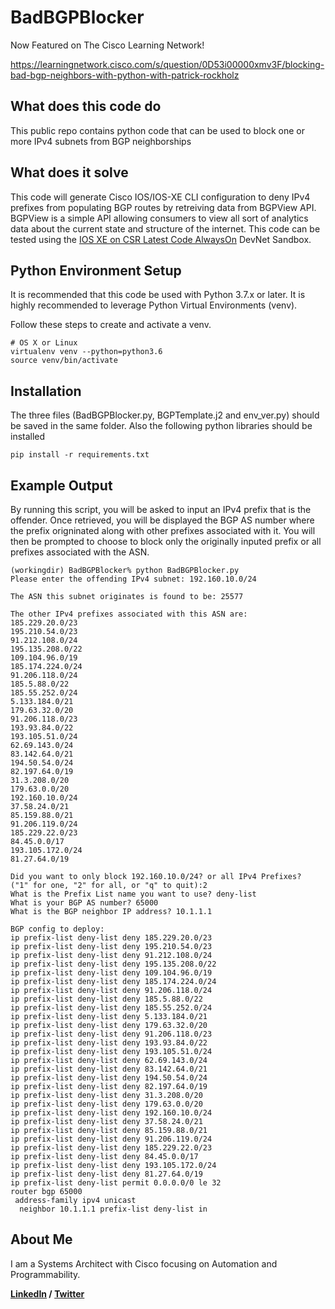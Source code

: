 # BadBGPBlocker

Now Featured on The Cisco Learning Network!

https://learningnetwork.cisco.com/s/question/0D53i00000xmv3F/blocking-bad-bgp-neighbors-with-python-with-patrick-rockholz

## What does this code do

This public repo contains python code that can be used to block one or more IPv4 subnets from BGP neighborships


## What does it solve

This code will generate Cisco IOS/IOS-XE CLI configuration to deny IPv4 prefixes from populating BGP routes by retreiving data from BGPView API. BGPView is a simple API allowing consumers to view all sort of analytics data about the current state and structure of the internet.
This code can be tested using the [IOS XE on CSR Latest Code AlwaysOn](https://devnetsandbox.cisco.com/RM/Diagram/Index/38ded1f0-16ce-43f2-8df5-43a40ebf752e?diagramType=Topology) DevNet Sandbox.


## Python Environment Setup

It is recommended that this code be used with Python 3.7.x or later.
It is highly recommended to leverage Python Virtual Environments (venv).

Follow these steps to create and activate a venv.
```
# OS X or Linux
virtualenv venv --python=python3.6
source venv/bin/activate
```

## Installation
The three files (BadBGPBlocker.py, BGPTemplate.j2 and env_ver.py) should be saved in the same folder.
Also the following python libraries should be installed
```
pip install -r requirements.txt
```
## Example Output
By running this script, you will be asked to input an IPv4 prefix that is the offender.
Once retrieved, you will be displayed the BGP AS number where the prefix origninated along with other prefixes associated with it.
You will then be prompted to choose to block only the originally inputed prefix or all prefixes associated with the ASN.

```
(workingdir) BadBGPBlocker% python BadBGPBlocker.py        
Please enter the offending IPv4 subnet: 192.160.10.0/24

The ASN this subnet originates is found to be: 25577

The other IPv4 prefixes associated with this ASN are:
185.229.20.0/23
195.210.54.0/23
91.212.108.0/24
195.135.208.0/22
109.104.96.0/19
185.174.224.0/24
91.206.118.0/24
185.5.88.0/22
185.55.252.0/24
5.133.184.0/21
179.63.32.0/20
91.206.118.0/23
193.93.84.0/22
193.105.51.0/24
62.69.143.0/24
83.142.64.0/21
194.50.54.0/24
82.197.64.0/19
31.3.208.0/20
179.63.0.0/20
192.160.10.0/24
37.58.24.0/21
85.159.88.0/21
91.206.119.0/24
185.229.22.0/23
84.45.0.0/17
193.105.172.0/24
81.27.64.0/19

Did you want to only block 192.160.10.0/24? or all IPv4 Prefixes?
("1" for one, "2" for all, or "q" to quit):2
What is the Prefix List name you want to use? deny-list
What is your BGP AS number? 65000
What is the BGP neighbor IP address? 10.1.1.1

BGP config to deploy:
ip prefix-list deny-list deny 185.229.20.0/23
ip prefix-list deny-list deny 195.210.54.0/23
ip prefix-list deny-list deny 91.212.108.0/24
ip prefix-list deny-list deny 195.135.208.0/22
ip prefix-list deny-list deny 109.104.96.0/19
ip prefix-list deny-list deny 185.174.224.0/24
ip prefix-list deny-list deny 91.206.118.0/24
ip prefix-list deny-list deny 185.5.88.0/22
ip prefix-list deny-list deny 185.55.252.0/24
ip prefix-list deny-list deny 5.133.184.0/21
ip prefix-list deny-list deny 179.63.32.0/20
ip prefix-list deny-list deny 91.206.118.0/23
ip prefix-list deny-list deny 193.93.84.0/22
ip prefix-list deny-list deny 193.105.51.0/24
ip prefix-list deny-list deny 62.69.143.0/24
ip prefix-list deny-list deny 83.142.64.0/21
ip prefix-list deny-list deny 194.50.54.0/24
ip prefix-list deny-list deny 82.197.64.0/19
ip prefix-list deny-list deny 31.3.208.0/20
ip prefix-list deny-list deny 179.63.0.0/20
ip prefix-list deny-list deny 192.160.10.0/24
ip prefix-list deny-list deny 37.58.24.0/21
ip prefix-list deny-list deny 85.159.88.0/21
ip prefix-list deny-list deny 91.206.119.0/24
ip prefix-list deny-list deny 185.229.22.0/23
ip prefix-list deny-list deny 84.45.0.0/17
ip prefix-list deny-list deny 193.105.172.0/24
ip prefix-list deny-list deny 81.27.64.0/19
ip prefix-list deny-list permit 0.0.0.0/0 le 32
router bgp 65000
 address-family ipv4 unicast
  neighbor 10.1.1.1 prefix-list deny-list in
```

## About Me
I am a Systems Architect with Cisco focusing on Automation and Programmability.

**<a href="https://www.linkedin.com/in/patrickrockholz/" rel="nofollow">LinkedIn</a> / <a href="https://twitter.com/patrickrockholz" rel="nofollow">Twitter</a>**
